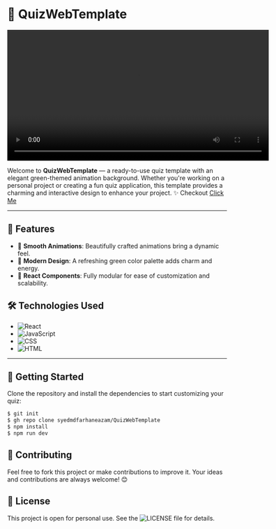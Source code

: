 # 🎉 QuizWebTemplate

<video src="https://github.com/user-attachments/assets/f25054e9-444b-4ac4-b9db-b47d295b25e2" width="600" controls="controls"></video>

Welcome to **QuizWebTemplate** — a ready-to-use quiz template with an elegant green-themed animation background. Whether you're working on a personal project or creating a fun quiz application, this template provides a charming and interactive design to enhance your project. ✨
Checkout <a href="https://quiz-web-template.vercel.app/">Click Me</a>

---

## 🌟 Features
- 🎨 **Smooth Animations**: Beautifully crafted animations bring a dynamic feel.
- 💚 **Modern Design**: A refreshing green color palette adds charm and energy.
- 🔄 **React Components**: Fully modular for ease of customization and scalability.

## 🛠 Technologies Used
- ![React](https://img.shields.io/badge/React-%2361DAFB.svg?style=flat&logo=react&logoColor=white)
- ![JavaScript](https://img.shields.io/badge/JavaScript-%23F7DF1E.svg?style=flat&logo=javascript&logoColor=black)
- ![CSS](https://img.shields.io/badge/CSS-%231572B6.svg?style=flat&logo=css3&logoColor=white)
- ![HTML](https://img.shields.io/badge/HTML-%23E34F26.svg?style=flat&logo=html5&logoColor=white)

---

## 🚀 Getting Started

Clone the repository and install the dependencies to start customizing your quiz:

```bash
$ git init
$ gh repo clone syedmdfarhaneazam/QuizWebTemplate
$ npm install
$ npm run dev
```
## 🤝 Contributing
Feel free to fork this project or make contributions to improve it. Your ideas and contributions are always welcome! 😊

## 📄 License
This project is open for personal use. See the ![LICENSE](LICENSE) file for details.
